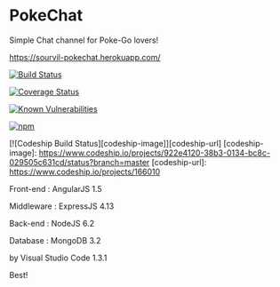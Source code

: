 ﻿# PokeChat

Simple Chat channel for Poke-Go lovers!

https://sourvil-pokechat.herokuapp.com/

[![Build Status](https://travis-ci.org/sourvil/PokeChat.svg?branch=master)](https://travis-ci.org/sourvil/PokeChat)

[![Coverage Status](https://coveralls.io/repos/github/sourvil/PokeChat/badge.svg?branch=master)](https://coveralls.io/github/sourvil/PokeChat?branch=master)

[![Known Vulnerabilities](https://snyk.io/test/github/sourvil/pokechat/badge.svg)](https://snyk.io/test/github/sourvil/pokechat)

[![npm](https://img.shields.io/npm/v/PokeChat.svg)](https://www.npmjs.com/package/PokeChat)

[![Codeship Build Status][codeship-image]][codeship-url]
[codeship-image]: https://www.codeship.io/projects/922e4120-38b3-0134-bc8c-029505c631cd/status?branch=master
[codeship-url]: https://www.codeship.io/projects/166010

Front-end   : AngularJS 1.5

Middleware  : ExpressJS 4.13

Back-end    : NodeJS 6.2

Database    : MongoDB 3.2

by Visual Studio Code 1.3.1


Best!
